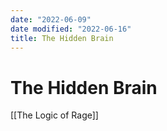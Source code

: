```yaml
---
date: "2022-06-09"
date modified: "2022-06-16"
title: The Hidden Brain
---
```


# The Hidden Brain
[[The Logic of Rage]]
